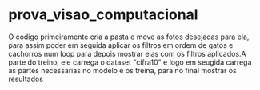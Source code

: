 # prova_visao_computacional
O codigo primeiramente cria a pasta e move as fotos desejadas para ela, para assim poder em seguida aplicar os filtros em ordem de gatos e cachorros num loop para depois mostrar elas com os filtros aplicados.A parte do treino, ele carrega o dataset "cifra10" e logo em seugida carrega as partes necessarias no modelo e os treina, para no final mostrar os resultados
